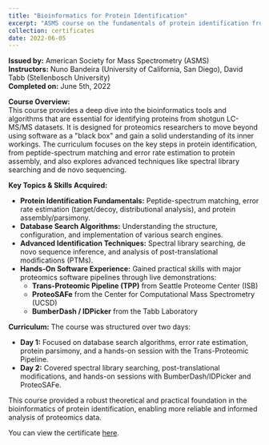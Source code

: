 ```yaml
---
title: "Bioinformatics for Protein Identification"
excerpt: "ASMS course on the fundamentals of protein identification from LC-MS/MS data, covering database searching, error rate estimation, and protein assembly.<br/><a href='/files/2022-asms-bioinformatics-for-protein-identification.pdf' target='_blank'><img src='/images/2022-asms-bioinformatics-for-protein-identification.png' width='300' alt='Bioinformatics for Protein Identification Certificate'></a>"
collection: certificates
date: 2022-06-05
---
```


**Issued by:** American Society for Mass Spectrometry (ASMS)  
**Instructors:** Nuno Bandeira (University of California, San Diego), David Tabb (Stellenbosch University)  
**Completed on:** June 5th, 2022

**Course Overview:**  
This course provides a deep dive into the bioinformatics tools and algorithms that are essential for identifying proteins from shotgun LC-MS/MS datasets. It is designed for proteomics researchers to move beyond using software as a "black box" and gain a solid understanding of its inner workings. The curriculum focuses on the key steps in protein identification, from peptide-spectrum matching and error rate estimation to protein assembly, and also explores advanced techniques like spectral library searching and de novo sequencing.

**Key Topics & Skills Acquired:**
*   **Protein Identification Fundamentals:** Peptide-spectrum matching, error rate estimation (target/decoy, distributional analysis), and protein assembly/parsimony.
*   **Database Search Algorithms:** Understanding the structure, configuration, and implementation of various search engines.
*   **Advanced Identification Techniques:** Spectral library searching, de novo sequence inference, and analysis of post-translational modifications (PTMs).
*   **Hands-On Software Experience:** Gained practical skills with major proteomics software pipelines through live demonstrations:
    *   **Trans-Proteomic Pipeline (TPP)** from Seattle Proteome Center (ISB)
    *   **ProteoSAFe** from the Center for Computational Mass Spectrometry (UCSD)
    *   **BumberDash / IDPicker** from the Tabb Laboratory

**Curriculum:**
The course was structured over two days:
*   **Day 1:** Focused on database search algorithms, error rate estimation, protein parsimony, and a hands-on session with the Trans-Proteomic Pipeline.
*   **Day 2:** Covered spectral library searching, post-translational modifications, and hands-on sessions with BumberDash/IDPicker and ProteoSAFe.

This course provided a robust theoretical and practical foundation in the bioinformatics of protein identification, enabling more reliable and informed analysis of proteomics data.

You can view the certificate <a href='/files/2022-asms-bioinformatics-for-protein-identification.pdf' target='_blank'>here</a>.


